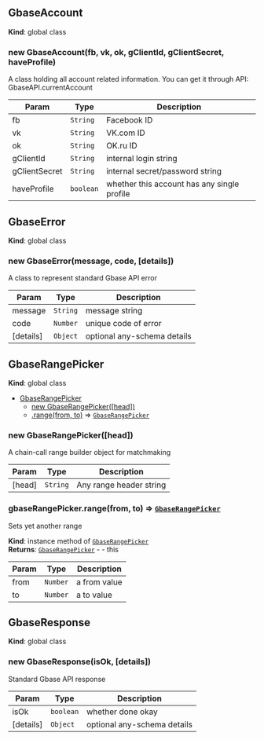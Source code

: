 <a name="GbaseAccount"></a>

## GbaseAccount
**Kind**: global class  
<a name="new_GbaseAccount_new"></a>

### new GbaseAccount(fb, vk, ok, gClientId, gClientSecret, haveProfile)
A class holding all account related information. You can get it through API: GbaseAPI.currentAccount


| Param | Type | Description |
| --- | --- | --- |
| fb | <code>String</code> | Facebook ID |
| vk | <code>String</code> | VK.com ID |
| ok | <code>String</code> | OK.ru ID |
| gClientId | <code>String</code> | internal login string |
| gClientSecret | <code>String</code> | internal secret/password string |
| haveProfile | <code>boolean</code> | whether this account has any single profile |

<a name="GbaseError"></a>

## GbaseError
**Kind**: global class  
<a name="new_GbaseError_new"></a>

### new GbaseError(message, code, [details])
A class to represent standard Gbase API error


| Param | Type | Description |
| --- | --- | --- |
| message | <code>String</code> | message string |
| code | <code>Number</code> | unique code of error |
| [details] | <code>Object</code> | optional any-schema details |

<a name="GbaseRangePicker"></a>

## GbaseRangePicker
**Kind**: global class  

* [GbaseRangePicker](#GbaseRangePicker)
    * [new GbaseRangePicker([head])](#new_GbaseRangePicker_new)
    * [.range(from, to)](#GbaseRangePicker+range) ⇒ [<code>GbaseRangePicker</code>](#GbaseRangePicker)

<a name="new_GbaseRangePicker_new"></a>

### new GbaseRangePicker([head])
A chain-call range builder object for matchmaking


| Param | Type | Description |
| --- | --- | --- |
| [head] | <code>String</code> | Any range header string |

<a name="GbaseRangePicker+range"></a>

### gbaseRangePicker.range(from, to) ⇒ [<code>GbaseRangePicker</code>](#GbaseRangePicker)
Sets yet another range

**Kind**: instance method of [<code>GbaseRangePicker</code>](#GbaseRangePicker)  
**Returns**: [<code>GbaseRangePicker</code>](#GbaseRangePicker) - - this  

| Param | Type | Description |
| --- | --- | --- |
| from | <code>Number</code> | a from value |
| to | <code>Number</code> | a to value |

<a name="GbaseResponse"></a>

## GbaseResponse
**Kind**: global class  
<a name="new_GbaseResponse_new"></a>

### new GbaseResponse(isOk, [details])
Standard Gbase API response


| Param | Type | Description |
| --- | --- | --- |
| isOk | <code>boolean</code> | whether done okay |
| [details] | <code>Object</code> | optional any-schema details |